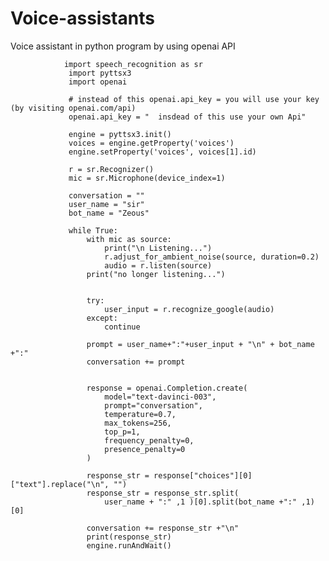 # Voice-assistants
Voice assistant in python program by using openai API 





                import speech_recognition as sr
                 import pyttsx3
                 import openai

                 # instead of this openai.api_key = you will use your key (by visiting openai.com/api)
                 openai.api_key = "  insdead of this use your own Api"

                 engine = pyttsx3.init()
                 voices = engine.getProperty('voices')
                 engine.setProperty('voices', voices[1].id)
                 
                 r = sr.Recognizer()
                 mic = sr.Microphone(device_index=1)

                 conversation = ""
                 user_name = "sir"
                 bot_name = "Zeous"

                 while True:
                     with mic as source:
                         print("\n Listening...")
                         r.adjust_for_ambient_noise(source, duration=0.2)
                         audio = r.listen(source)
                     print("no longer listening...")


                     try:
                         user_input = r.recognize_google(audio)
                     except:
                         continue

                     prompt = user_name+":"+user_input + "\n" + bot_name +":"
                     conversation += prompt


                     response = openai.Completion.create(
                         model="text-davinci-003",
                         prompt="conversation",
                         temperature=0.7,
                         max_tokens=256,
                         top_p=1,
                         frequency_penalty=0,
                         presence_penalty=0
                     )

                     response_str = response["choices"][0]["text"].replace("\n", "")
                     response_str = response_str.split(
                         user_name + ":" ,1 )[0].split(bot_name +":" ,1)[0]

                     conversation += response_str +"\n"
                     print(response_str)
                     engine.runAndWait()
                     
                     
                     
                     
                     
                     
